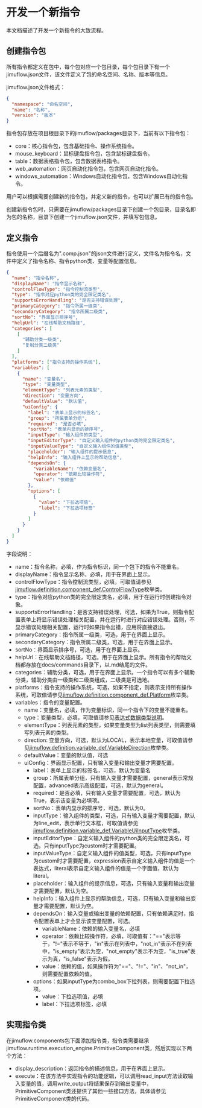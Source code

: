 # 开发一个新指令

本文档描述了开发一个新指令的大致流程。

## 创建指令包

所有指令都定义在包中，每个包对应一个包目录，每个包目录下有一个jimuflow.json文件，该文件定义了包的命名空间、名称、版本等信息。

jimuflow.json文件格式：
```json
{
  "namespace": "命名空间",
  "name": "名称",
  "version": "版本"
}
```

指令包存放在项目根目录下的jimuflow/packages目录下，当前有以下指令包：

- core：核心指令包，包含基础指令、操作系统指令。
- mouse_keyboard：鼠标键盘指令包，包含鼠标键盘指令。
- table：数据表格指令包，包含数据表格指令。
- web_automation：网页自动化指令包，包含网页自动化指令。
- windows_automation：Windows自动化指令包，包含Windows自动化指令。

用户可以根据需要创建新的指令包，并定义新的指令，也可以扩展已有的指令包。

创建新指令包时，只需要在jimuflow/packages目录下创建一个包目录，目录名即为包的名称，目录下创建一个jimuflow.json文件，并填写包信息。

## 定义指令

指令使用一个后缀名为".comp.json"的json文件进行定义，文件名为指令名，文件中定义了指令名称、指令python类、变量等配置信息。
```json
{
  "name": "指令名称",
  "displayName": "指令显示名称",
  "controlFlowType": "指令控制流类型",
  "type": "指令对应python类的完全限定类名",
  "supportsErrorHandling": "是否支持错误处理",
  "primaryCategory": "指令所属一级类",
  "secondaryCategory": "指令所属二级类",
  "sortNo": "界面显示排序号",
  "helpUrl": "在线帮助文档路径",
  "categories": [
    [
      "辅助分类一级类",
      "复制分类二级类"
    ]
  ],
  "platforms": ["指令支持的操作系统"],
  "variables": [
    {
      "name": "变量名",
      "type": "变量类型",
      "elementType": "列表元素的类型",
      "direction": "变量方向",
      "defaultValue": "默认值",
      "uiConfig": {
        "label": "表单上显示的标签名",
        "group": "所属表单分组",
        "required": "是否必填",
        "sortNo": "表单内显示的排序号",
        "inputType": "输入组件的类型",
        "inputEditorType": "自定义输入组件的python类的完全限定类名",
        "inputValueType": "自定义输入组件的值类型",
        "placeholder": "输入组件的提示信息",
        "helpInfo": "输入组件上显示的帮助信息",
        "dependsOn": {
          "variableName": "依赖变量名",
          "operator": "依赖比较操作符",
          "value": "依赖值"
        },
        "options": [
          {
            "value": "下拉选项值",
            "label": "下拉选项标签"
          }
        ]
      }
    }
  ]
}
```

字段说明：
- name：指令名称，必填，作为指令标识，同一个包下的指令不能重名。
- displayName：指令显示名称，必填，用于在界面上显示。
- controlFlowType：指令控制流类型，必填，可取值请参见[jimuflow.definition.component_def.ControlFlowType](../../../jimuflow/definition/component_def.py)枚举类。
- type：指令对应python类的完全限定类名，必填，用于在运行时创建指令对象。
- supportsErrorHandling：是否支持错误处理，可选，如果为True，则指令配置表单上将显示错误处理相关配置，并在运行时进行对应错误处理。否则，不显示错误处理相关配置，运行时如果指令出错，应用将直接退出。
- primaryCategory：指令所属一级类，可选，用于在界面上显示。
- secondaryCategory：指令所属二级类，可选，用于在界面上显示。
- sortNo：界面显示排序号，可选，用于在界面上显示。
- helpUrl：在线帮助文档路径，可选，用于在界面上显示。所有指令的帮助文档都存放在docs/commands目录下，以.md结尾的文件。
- categories：辅助分类，可选，用于在界面上显示。一个指令可以有多个辅助分类，辅助分类由一级类和二级类组成，二级类是可选地。
- platforms：指令支持的操作系统，可选，如果不指定，则表示支持所有操作系统，可取值请参见[jimuflow.definition.component_def.Platform](../../../jimuflow/definition/component_def.py)枚举类。
- variables：指令的变量配置。
  - name：变量名，必填，作为变量标识，同一个指令下的变量不能重名。
  - type：变量类型，必填，可取值请参见[表达式数据类型说明](../manual/expression.md)。
  - elementType：列表元素的类型，如果变量类型为list列表类型，则需要填写列表元素的类型。
  - direction: 变量方向，可选，默认为LOCAL，表示本地变量，可取值请参见[jimuflow.definition.variable_def.VariableDirection](../../../jimuflow/definition/variable_def.py)枚举类。
  - defaultValue：变量的默认值，可选
  - uiConfig：界面显示配置，只有输入变量和输出变量才需要配置。
    - label：表单上显示的标签名，可选，默认为变量名
    - group：所属表单分组，只有输入变量才需要配置，general表示常规配置，advanced表示高级配置，可选，默认为general。
    - required：是否必填，只有输入变量才需要配置，可选，默认为True，表示该变量为必填项。
    - sortNo：表单内显示的排序号，可选，默认为0。
    - inputType：输入组件的类型，可选，只有输入变量才需要配置，默认为line_edit，表示单行文本框，可取值请参见[jimuflow.definition.variable_def.VariableUiInputType](../../../jimuflow/definition/variable_def.py)枚举类。
    - inputEditorType：自定义输入组件的python类的完全限定类名，可选，只有inputType为custom时才需要配置。
    - inputValueType：自定义输入组件的值类型，可选，只有inputType为custom时才需要配置，expression表示自定义输入组件的值是一个表达式，literal表示自定义输入组件的值是一个字面值，默认为literal。
    - placeholder：输入组件的提示信息，可选，只有输入变量和输出变量才需要配置，默认为空。
    - helpInfo：输入组件上显示的帮助信息，可选，只有输入变量和输出变量才需要配置，默认为空。
    - dependsOn：输入变量或输出变量的依赖配置，只有依赖满足时，指令配置表单上才会显示该变量配置，可选。
      - variableName：依赖的输入变量名，必填
      - operator：依赖比较操作符，必填，可取值有："=="表示等于，"!="表示不等于，"in"表示在列表中，"not_in"表示不在列表中，"is_empty"表示为空，"not_empty"表示不为空，"is_true"表示为真，"is_false"表示为假。
      - value：依赖的值，如果操作符为"=="、"!="、"in"、"not_in"，则需要配置依赖的值。
    - options：如果inputType为combo_box下拉列表，则需要配置下拉选项。
      - value：下拉选项值，必填
      - label：下拉选项标签，必填

## 实现指令类

在jimuflow.components包下面添加指令类，指令类需要继承jimuflow.runtime.execution_engine.PrimitiveComponent类，然后实现以下两个方法：

- display_description：返回指令的描述信息，用于在界面上显示。
- execute：在该方法中实现指令的功能逻辑，可以调用read_input方法读取输入变量的值，调用write_output将结果保存到输出变量中，PrimitiveComponent类还提供了其他一些接口方法，具体请参见PrimitiveComponent类的代码。
